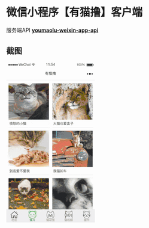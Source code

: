 # 微信小程序【有猫撸】客户端

服务端API [**youmaolu-weixin-app-api**](https://github.com/yuansir/youmaolu-weixin-app-api)

## 截图

![演示](./assets/images/20170927164803.gif)